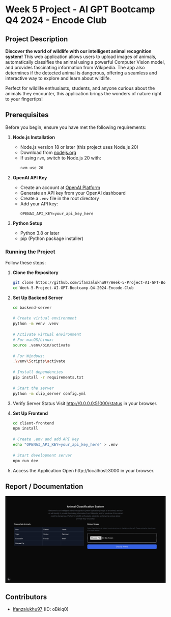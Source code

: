 # Week 5 Project - AI GPT Bootcamp Q4 2024 - Encode Club

## Project Description
**Discover the world of wildlife with our intelligent animal recognition system!** 
This web application allows users to upload images of animals, 
automatically classifies the animal using a powerful Computer Vision model, and provides fascinating information from Wikipedia. 
The app also determines if the detected animal is dangerous, offering a seamless and interactive way to explore and learn about wildlife.

Perfect for wildlife enthusiasts, students, and anyone curious about the animals they encounter, 
this application brings the wonders of nature right to your fingertips!


## Prerequisites
Before you begin, ensure you have met the following requirements:

1. **Node.js Installation**
    - Node.js version 18 or later (this project uses Node.js 20)
    - Download from [nodejs.org](https://nodejs.org)
    - If using `nvm`, switch to Node.js 20 with:
      ```bash
      nvm use 20
      ```

2. **OpenAI API Key**
    - Create an account at [OpenAI Platform](https://platform.openai.com)
    - Generate an API key from your OpenAI dashboard
    - Create a `.env` file in the root directory
    - Add your API key:
      ```plaintext
      OPENAI_API_KEY=your_api_key_here
      ```

3. **Python Setup**
    - Python 3.8 or later
    - pip (Python package installer)


### Running the Project
Follow these steps:

1. **Clone the Repository**
   ```bash
   git clone https://github.com/ifanzalukhu97/Week-5-Project-AI-GPT-Bootcamp-Q4-2024-Encode-Club.git
   cd Week-5-Project-AI-GPT-Bootcamp-Q4-2024-Encode-Club
    ```

2. **Set Up Backend Server**
    ```bash
   cd backend-server
   
   # Create virtual environment
   python -m venv .venv
   
    # Activate virtual environment
    # For macOS/Linux:
    source .venv/bin/activate
   
    # For Windows:
    .\venv\Scripts\activate
    
    # Install dependencies
    pip install -r requirements.txt
    
    # Start the server
    python -m clip_server config.yml
   ```
   
3. Verify Server Status Visit http://0.0.0.0:51000/status in your browser.

4. **Set Up Frontend**
    ```bash
    cd client-frontend
    npm install
    
    # Create .env and add API key
    echo "OPENAI_API_KEY=your_api_key_here" > .env
    
    # Start development server
    npm run dev
    ```

5. Access the Application Open http://localhost:3000 in your browser.


## Report / Documentation
![Image1](screenshots/image1.png)


## Contributors
- [Ifanzalukhu97](https://github.com/ifanzalukhu97) (ID: oBklq0)
